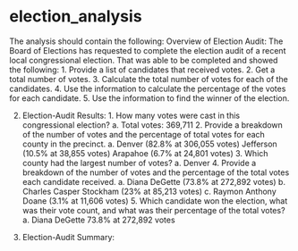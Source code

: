 # election_analysis

The analysis should contain the following:
    	Overview of Election Audit: 
The Board of Elections has requested to complete the election audit of a recent local congressional election. That was able to be completed and showed the following:
          1.	Provide a list of candidates that received votes.
          2.	Get a total number of votes.
          3.	Calculate the total number of votes for each of the candidates. 
          4.	Use the information to calculate the percentage of the votes for each candidate. 
          5.	Use the information to find the winner of the election. 

2.	Election-Audit Results: 
            1.	How many votes were cast in this congressional election?
            a.	Total votes: 369,711
            2.	Provide a breakdown of the number of votes and the percentage of total votes for each county in the precinct.
            a.	Denver (82.8% at 306,055 votes) Jefferson (10.5% at 38,855 votes) Arapahoe (6.7% at 24,801 votes)
            3.	Which county had the largest number of votes?
            a.	Denver
            4.	Provide a breakdown of the number of votes and the percentage of the total votes each candidate received.
            a.	Diana DeGette (73.8% at 272,892 votes)
            b.	Charles Casper Stockham (23% at 85,213 votes)
            c.	Raymon Anthony Doane (3.1% at 11,606 votes)
            5.	Which candidate won the election, what was their vote count, and what was their percentage of the total votes?
            a.	Diana DeGette 73.8% at 272,892 votes
            
            
3.	Election-Audit Summary: 





